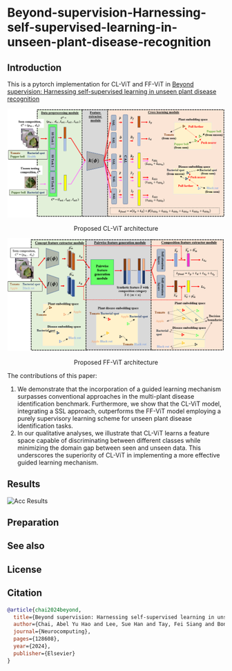 # Beyond-supervision-Harnessing-self-supervised-learning-in-unseen-plant-disease-recognition

## Introduction
This is a pytorch implementation for CL-ViT and FF-ViT in [Beyond supervision: Harnessing self-supervised learning in unseen plant disease recognition](https://www.sciencedirect.com/science/article/pii/S0925231224013791)

![Cl-ViT](Figure/CL-ViT.png)

<div align="center">
Proposed CL-ViT architecture
</div>

![FF-ViT](Figure/FF-ViT.png)
<div align="center">
Proposed FF-ViT architecture
</div>

The contributions of this paper:
1. We demonstrate that the incorporation of a guided learning mechanism surpasses conventional approaches in the multi-plant disease identification benchmark. Furthermore, we show that the CL-ViT model, integrating a SSL approach, outperforms the FF-ViT model employing a purely supervisory learning scheme for unseen plant disease identification tasks.
2. In our qualitative analyses, we illustrate that CL-ViT learns a feature space capable of discriminating between different classes while minimizing the domain gap between seen and unseen data. This underscores the superiority of CL-ViT in implementing a more effective guided learning mechanism.

## Results
![Acc Results](Figure/Results)
## Preparation

## See also

## License

## Citation

```bibtex
@article{chai2024beyond,
  title={Beyond supervision: Harnessing self-supervised learning in unseen plant disease recognition},
  author={Chai, Abel Yu Hao and Lee, Sue Han and Tay, Fei Siang and Bonnet, Pierre and Joly, Alexis},
  journal={Neurocomputing},
  pages={128608},
  year={2024},
  publisher={Elsevier}
}
